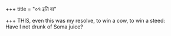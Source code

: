 +++
title = "०१ इति वा"

+++
THIS, even this was my resolve, to win a cow, to win a steed:  
     Have I not drunk of Soma juice?